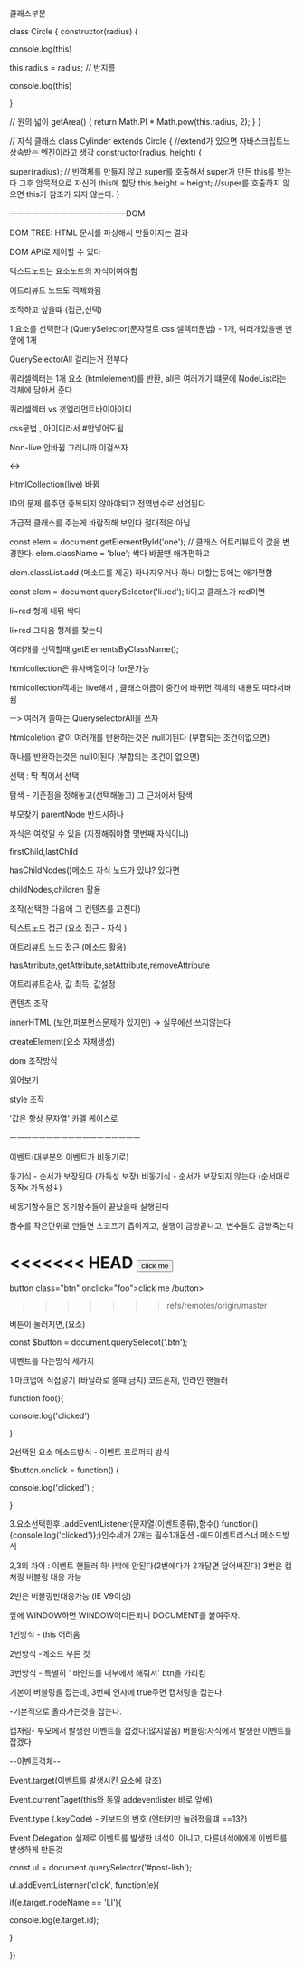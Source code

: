 
클래스부분

class Circle { constructor(radius) {

console.log(this)

this.radius = radius; // 반지름

console.log(this)

}

// 원의 넓이 getArea() { return Math.PI * Math.pow(this.radius, 2); } }

// 자식 클래스 class Cylinder extends Circle { //extend가 있으면 자바스크립트느 상속받는 엔진이라고 생각 constructor(radius, height) {

super(radius); // 빈객체를 만들지 않고 super를 호출해서 super가 만든 this를 받는다 그후 암묵적으로 자신의 this에 할당 this.height = height; //super를 호출하지 않으면 this가 참조가 되지 않는다. }

ㅡㅡㅡㅡㅡㅡㅡㅡㅡㅡㅡㅡㅡㅡㅡㅡDOM

DOM TREE: HTML 문서를 파싱해서 만들어지는 결과

DOM API로 제어할 수 있다

텍스트노드는 요소노드의 자식이여야함

어트리뷰트 노드도 객체화됨

조작하고 싶을떄 (접근,선택)

1.요소를 선택한다 (QuerySelector(문자열로 css 셀렉터문법) - 1개, 여러개있을땐 맨앞에 1개

QuerySelectorAll 걸리는거 전부다

쿼리셀렉터는 1개 요소 (htmlelement)를 반환, all은 여러개기 떄문에 NodeList라는 객체에 담아서 준다

쿼리셀렉터 vs 겟엘리먼트바이아이디

css문법 , 아이디라서 #안넣어도됨

Non-live 안바뀜 그러니까 이걸쓰자

<->

HtmlCollection(live) 바뀜

ID의 문제 를주면 중복되지 않아야되고 전역변수로 선언된다

가급적 클래스를 주는게 바람직해 보인다 절대적은 아님

const elem = document.getElementById('one'); // 클래스 어트리뷰트의 값을 변경한다. elem.className = 'blue'; 싹다 바꿀땐 애가편하고

elem.classList.add (메소드를 제공) 하나지우거나 하나 더할는등에는 애가편함

const elem = document.querySelector('li.red'); li이고 클래스가 red이면

li~red 형제 내뒤 싹다

li+red 그다음 형제를 찾는다

여러개를 선택할때,getElementsByClassName();

htmlcollection은 유사배열이다 for문가능

htmlcollection객체는 live해서 , 클래스이름이 중간에 바뀌면 객체의 내용도 따라서바뀜

ㅡ> 여러개 쓸때는 QueryselectorAll을 쓰자

htmlcoletion 같이 여러개를 반환하는것은 null이된다 (부합되는 조건이없으면)

하나를 반환하는것은 null이된다 (부합되는 조건이 없으면)

선택 : 딱 찍어서 선택

탐색 - 기준점을 정해놓고(선택해놓고) 그 근처에서 탐색

부모찾기 parentNode 반드시하나

자식은 여럿일 수 있음 (지정해줘야함 몇번째 자식이냐)

firstChild,lastChild

 

hasChildNodes()메소드 자식 노드가 있냐? 있다면

childNodes,children 활용

조작(선택한 다음에 그 컨텐츠를 고친다)

텍스트노드 접근 (요소 접근 - 자식 )

어트리뷰트 노드 접근 (메소드 활용)

hasAtrribute,getAttribute,setAttribute,removeAttribute

어트리뷰트검사, 값 최득, 값설정

컨텐츠 조작

innerHTML (보안,퍼포먼스문제가 있지만) -> 실무에선 쓰지않는다

createElement(요소 자체생성)

dom 조작방식

읽어보기

style 조작

'값은 항상 문자열' 카멜 케이스로

ㅡㅡㅡㅡㅡㅡㅡㅡㅡㅡㅡㅡㅡㅡㅡㅡㅡㅡ

이벤트(대부분의 이벤트가 비동기로)

동기식 - 순서가 보장된다 (가독성 보장) 비동기식 - 순서가 보장되지 않는다 (순서대로 동작x 가독성↓)

비동기함수들은 동기함수들이 끝났을때 실행된다

함수를 작은단위로 만들면 스코프가 좁아지고, 실행이 금방끝나고, 변수들도 금방죽는다

<<<<<<< HEAD
<button class="btn" onclick="foo">click me </button>
=======
button class="btn" onclick="foo">click me /button>
>>>>>>> refs/remotes/origin/master

버튼이 눌러지면,(요소)

const $button = document.querySelecot('.btn');

이벤트를 다는방식 세가지

1.마크업에 직접넣기 (바닐라로 쓸때 금지) 코드혼재, 인라인 핸들러

function foo(){

console.log('clicked')

}

2선택된 요소 메소드방식 - 이벤트 프로퍼티 방식

$button.onclick = function() {

console.log('clicked') ;

}

3.요소선택한후 .addEventListener(문자열(이벤트종류),함수() function(){console.log('clicked')};)인수세개 2개는 필수1개옵션 -에드이벤트리스너 메소드방식

2,3의 차이 : 이벤트 핸들러 하나밖에 안된다(2번에다가 2개달면 덮어써진다) 3번은 캡처링 버블링 대응 가능

2번은 버블링만대응가능 (IE V9이상)

앞에 WINDOW하면 WINDOW어디든되니 DOCUMENT를 붙여주자.

1번방식 - this 어려움

2번방식 -메소드 부른 것

3번방식 - 특별히 ' 바인드를 내부에서 해줘서' btn을 가리킴

기본이 버블링을 잡는데, 3번째 인자에 true주면 캡처링을 잡는다.

-기본적으로 올라가는것을 잡는다.

캡처링- 부모에서 발생한 이벤트를 잡겠다(많지않음) 버블링:자식에서 발생한 이벤트를 잡겠다

--이벤트객체--

Event.target(이벤트를 발생시킨 요소에 참조)

Event.currentTaget(this와 동일 addeventlister 바로 앞에)

Event.type (.keyCode) - 키보드의 번호 (엔터키만 눌려졌을떄 ==13?)

Event Delegation
실제로 이벤트를 발생한 녀석이 아니고, 다른녀석에에게 이벤트를 발생하게 만든것

const ul = document.querySelector('#post-lish');

ul.addEventListerner('click', function(e){

if(e.target.nodeName == 'LI'){

console.log(e.target.id);

}

})


